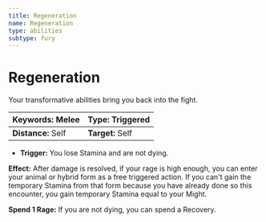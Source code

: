```yaml
---
title: Regeneration
name: Regeneration
type: abilities
subtype: fury
---
```


# Regeneration

Your transformative abilities bring you back into the fight.

| **Keywords:** Melee | **Type:** Triggered |
| :------------------ | :------------------ |
| **Distance:** Self  | **Target:** Self    |

- **Trigger:** You lose Stamina and are not dying.

**Effect:** After damage is resolved, if your rage is high enough, you can enter your animal or hybrid form as a free triggered action. If you can't gain the temporary Stamina from that form because you have already done so this encounter, you gain temporary Stamina equal to your Might.

**Spend 1 Rage:** If you are not dying, you can spend a Recovery.
